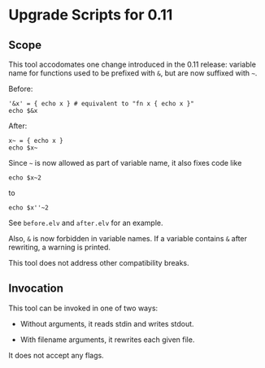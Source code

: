# Upgrade Scripts for 0.11


## Scope

This tool accodomates one change introduced in the 0.11 release: variable name for functions used to be prefixed with `&`, but are now suffixed with `~`.

Before:

```
'&x' = { echo x } # equivalent to "fn x { echo x }"
echo $&x
```

After:

```
x~ = { echo x }
echo $x~
```

Since `~` is now allowed as part of variable name, it also fixes code like

```
echo $x~2
```

to

```
echo $x''~2
```

See `before.elv` and `after.elv` for an example.

Also, `&` is now forbidden in variable names. If a variable contains `&` after
rewriting, a warning is printed.

This tool does not address other compatibility breaks.

## Invocation

This tool can be invoked in one of two ways:

*   Without arguments, it reads stdin and writes stdout.

*   With filename arguments, it rewrites each given file.

It does not accept any flags.
